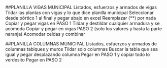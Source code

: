 ##PLANILLA VIGAS MUNICIPAL
Listados, esfuerzos y armados de vigas
Tildar las plantas con vigas y lo que dice planilla municipal
Seleccionar desde pórtico 1 al final y pegar abajo en excel 
Reemplazar (**) por nada
Copìar y pegar vigas en PASO 1
Tildar y destildar cualquier armadura y se acomoda
Copiar y pegar en vigas PASO 2 (solo los valores y hasta la parte naranja)
Acomodar celdas y combinar

##PLANILLA COLUMNAS MUNICIPAL
Listados, esfuerzos y armados de columnas tabiques y muros
Tildar solo columnas
Buscar la tabla que sea igual y pegar desplazando columna 
Pegar en PASO 1 y copiar todo lo verdesito
Pegar en PASO 2
